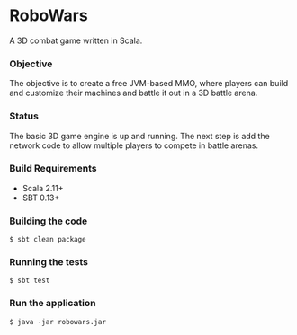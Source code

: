 # RoboWars

A 3D combat game written in Scala.

### Objective

The objective is to create a free JVM-based MMO, where players can build and customize their machines
and battle it out in a 3D battle arena.

### Status

The basic 3D game engine is up and running. The next step is add the network code to allow multiple players
to compete in battle arenas. 

### Build Requirements

* Scala 2.11+
* SBT 0.13+

### Building the code

    $ sbt clean package
      
### Running the tests

    $ sbt test    
    
### Run the application

	$ java -jar robowars.jar
